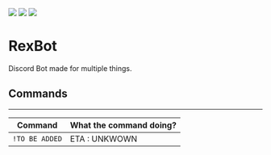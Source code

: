 [![](https://img.shields.io/github/languages/top/RazvanRex/RexBot?color=%23ffa500&style=for-the-badge)](https://github/languages/top/RazvanRex/RexBot) 
[![](https://img.shields.io/github/languages/code-size/RazvanRex/RexBot?style=for-the-badge)](https://github.com/RazvanRex/RexBot) 
[![](https://img.shields.io/tokei/lines/github/RazvanRex/RexBot?style=for-the-badge)](https://github.com/RazvanRex/RexBot)

# RexBot

Discord Bot made for multiple things.

## Commands

_____________________________________
| Command | What the command doing? |
| ------- | ----------------------- |
| `!TO BE ADDED` | ETA : UNKWOWN |
